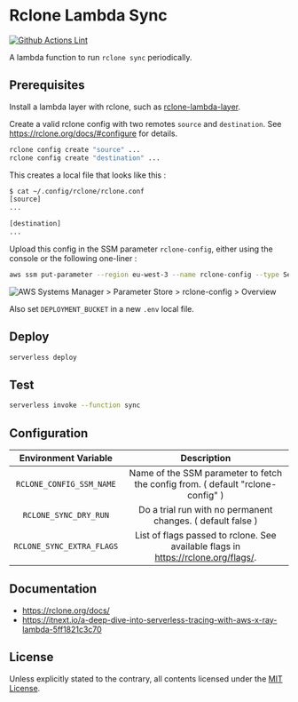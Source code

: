 # Rclone Lambda Sync

[![Github Actions Lint](https://github.com/badouralix/rclone-lambda-sync/actions/workflows/lint.yaml/badge.svg)](https://github.com/badouralix/rclone-lambda-sync/actions/workflows/lint.yaml)

A lambda function to run `rclone sync` periodically.

## Prerequisites

Install a lambda layer with rclone, such as [rclone-lambda-layer](https://github.com/badouralix/rclone-lambda-layer).

Create a valid rclone config with two remotes `source` and `destination`. See <https://rclone.org/docs/#configure> for details.

```bash
rclone config create "source" ...
rclone config create "destination" ...
```

This creates a local file that looks like this :

```bash
$ cat ~/.config/rclone/rclone.conf
[source]
...

[destination]
...
```

Upload this config in the SSM parameter `rclone-config`, either using the console or the following one-liner :

```bash
aws ssm put-parameter --region eu-west-3 --name rclone-config --type SecureString --value file://$HOME/.config/rclone/rclone.conf --description "Entire rclone.conf for rclone-lambda"
```

![AWS Systems Manager > Parameter Store > rclone-config > Overview](https://user-images.githubusercontent.com/19719047/144329662-cb0761db-ba3c-46db-8ef3-e8c5b6ec138f.png)

Also set `DEPLOYMENT_BUCKET` in a new `.env` local file.

## Deploy

```bash
serverless deploy
```

## Test

```bash
serverless invoke --function sync
```

## Configuration

|   Environment Variable    |                                     Description                                     |
| :-----------------------: | :---------------------------------------------------------------------------------: |
| `RCLONE_CONFIG_SSM_NAME`  |   Name of the SSM parameter to fetch the config from. ( default "rclone-config" )   |
|   `RCLONE_SYNC_DRY_RUN`   |             Do a trial run with no permanent changes. ( default false )             |
| `RCLONE_SYNC_EXTRA_FLAGS` | List of flags passed to rclone. See available flags in <https://rclone.org/flags/>. |

## Documentation

- <https://rclone.org/docs/>
- <https://itnext.io/a-deep-dive-into-serverless-tracing-with-aws-x-ray-lambda-5ff1821c3c70>

## License

Unless explicitly stated to the contrary, all contents licensed under the [MIT License](LICENSE).
